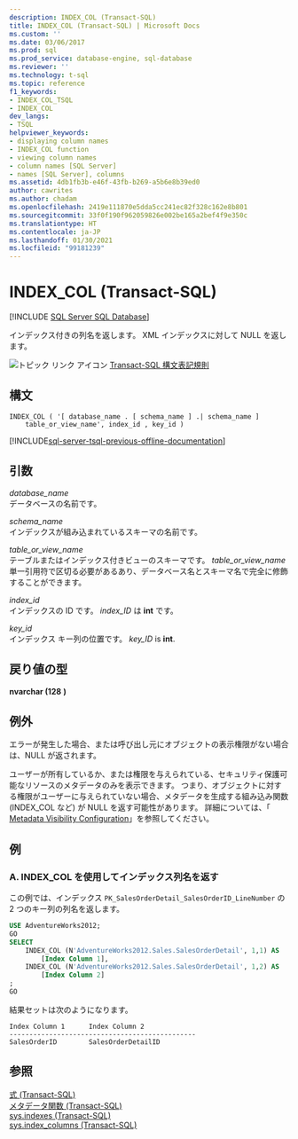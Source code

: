 ```yaml
---
description: INDEX_COL (Transact-SQL)
title: INDEX_COL (Transact-SQL) | Microsoft Docs
ms.custom: ''
ms.date: 03/06/2017
ms.prod: sql
ms.prod_service: database-engine, sql-database
ms.reviewer: ''
ms.technology: t-sql
ms.topic: reference
f1_keywords:
- INDEX_COL_TSQL
- INDEX_COL
dev_langs:
- TSQL
helpviewer_keywords:
- displaying column names
- INDEX_COL function
- viewing column names
- column names [SQL Server]
- names [SQL Server], columns
ms.assetid: 4db1fb3b-e46f-43fb-b269-a5b6e8b39ed0
author: cawrites
ms.author: chadam
ms.openlocfilehash: 2419e111870e5dda5cc241ec82f328c162e8b801
ms.sourcegitcommit: 33f0f190f962059826e002be165a2bef4f9e350c
ms.translationtype: HT
ms.contentlocale: ja-JP
ms.lasthandoff: 01/30/2021
ms.locfileid: "99181239"
---
```

# <a name="index_col-transact-sql"></a>INDEX_COL (Transact-SQL)
[!INCLUDE [SQL Server SQL Database](../../includes/applies-to-version/sql-asdb.md)]

  インデックス付きの列名を返します。 XML インデックスに対して NULL を返します。  
  
 ![トピック リンク アイコン](../../database-engine/configure-windows/media/topic-link.gif "トピック リンク アイコン") [Transact-SQL 構文表記規則](../../t-sql/language-elements/transact-sql-syntax-conventions-transact-sql.md)  
  
## <a name="syntax"></a>構文  
  
```syntaxsql
INDEX_COL ( '[ database_name . [ schema_name ] .| schema_name ]  
    table_or_view_name', index_id , key_id )   
```  
  
[!INCLUDE[sql-server-tsql-previous-offline-documentation](../../includes/sql-server-tsql-previous-offline-documentation.md)]

## <a name="arguments"></a>引数
 *database_name*  
 データベースの名前です。  
  
 *schema_name*  
 インデックスが組み込まれているスキーマの名前です。  
  
 *table_or_view_name*  
 テーブルまたはインデックス付きビューのスキーマです。 *table_or_view_name* 単一引用符で区切る必要があるあり、データベース名とスキーマ名で完全に修飾することができます。  
  
 *index_id*  
 インデックスの ID です。 *index_ID* は **int** です。  
  
 *key_id*  
 インデックス キー列の位置です。 *key_ID* is **int**.  
  
## <a name="return-types"></a>戻り値の型  
 **nvarchar (128** **)**  
  
## <a name="exceptions"></a>例外  
 エラーが発生した場合、または呼び出し元にオブジェクトの表示権限がない場合は、NULL が返されます。  
  
 ユーザーが所有しているか、または権限を与えられている、セキュリティ保護可能なリソースのメタデータのみを表示できます。 つまり、オブジェクトに対する権限がユーザーに与えられていない場合、メタデータを生成する組み込み関数 (INDEX_COL など) が NULL を返す可能性があります。 詳細については、「 [Metadata Visibility Configuration](../../relational-databases/security/metadata-visibility-configuration.md)」を参照してください。  
  
## <a name="examples"></a>例  
  
### <a name="a-using-index_col-to-return-an-index-column-name"></a>A. INDEX_COL を使用してインデックス列名を返す  
 この例では、インデックス `PK_SalesOrderDetail_SalesOrderID_LineNumber` の 2 つのキー列の列名を返します。  
  
```sql  
USE AdventureWorks2012;  
GO  
SELECT   
    INDEX_COL (N'AdventureWorks2012.Sales.SalesOrderDetail', 1,1) AS  
        [Index Column 1],   
    INDEX_COL (N'AdventureWorks2012.Sales.SalesOrderDetail', 1,2) AS  
        [Index Column 2]  
;  
GO  
```  
  
 結果セットは次のようになります。  
  
```  
Index Column 1      Index Column 2  
-----------------------------------------------  
SalesOrderID        SalesOrderDetailID  
```  
  
## <a name="see-also"></a>参照  
 [式 &#40;Transact-SQL&#41;](../../t-sql/language-elements/expressions-transact-sql.md)   
 [メタデータ関数 &#40;Transact-SQL&#41;](../../t-sql/functions/metadata-functions-transact-sql.md)   
 [sys.indexes &#40;Transact-SQL&#41;](../../relational-databases/system-catalog-views/sys-indexes-transact-sql.md)   
 [sys.index_columns &#40;Transact-SQL&#41;](../../relational-databases/system-catalog-views/sys-index-columns-transact-sql.md)  
  
  
